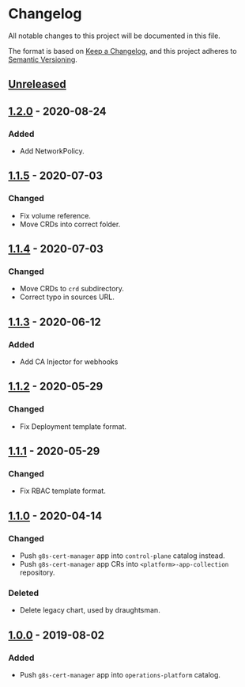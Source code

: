 # Changelog

All notable changes to this project will be documented in this file.

The format is based on [Keep a Changelog](https://keepachangelog.com/en/1.0.0/),
and this project adheres to [Semantic Versioning](https://semver.org/spec/v2.0.0.html).

## [Unreleased]

## [1.2.0] - 2020-08-24

### Added

- Add NetworkPolicy.

## [1.1.5] - 2020-07-03

### Changed

- Fix volume reference.
- Move CRDs into correct folder.

## [1.1.4] - 2020-07-03

### Changed

- Move CRDs to `crd` subdirectory.
- Correct typo in sources URL.

## [1.1.3] - 2020-06-12

### Added

- Add CA Injector for webhooks

## [1.1.2] - 2020-05-29

### Changed

- Fix Deployment template format.

## [1.1.1] - 2020-05-29

### Changed

- Fix RBAC template format.

## [1.1.0] - 2020-04-14

### Changed

- Push `g8s-cert-manager` app into `control-plane` catalog instead.
- Push `g8s-cert-manager` app CRs into `<platform>-app-collection` repository.

### Deleted

- Delete legacy chart, used by draughtsman.

## [1.0.0] - 2019-08-02

### Added

- Push `g8s-cert-manager` app into `operations-platform` catalog.

[Unreleased]: https://github.com/giantswarm/g8s-cert-manager/compare/v1.2.0...HEAD
[1.2.0]: https://github.com/giantswarm/g8s-cert-manager/compare/v1.1.5...v1.2.0
[1.1.5]: https://github.com/giantswarm/g8s-cert-manager/compare/v1.1.4...v1.1.5
[1.1.4]: https://github.com/giantswarm/g8s-cert-manager/compare/v1.1.3...v1.1.4
[1.1.3]: https://github.com/giantswarm/g8s-cert-manager/compare/v1.1.2...v1.1.3
[1.1.2]: https://github.com/giantswarm/g8s-cert-manager/compare/v1.1.1...v1.1.2
[1.1.1]: https://github.com/giantswarm/g8s-cert-manager/compare/v1.1.0...v1.1.1
[1.1.0]: https://github.com/giantswarm/g8s-cert-manager/compare/v1.0.0...v1.1.0

[1.0.0]: https://github.com/giantswarm/g8s-cert-manager/tag/v1.0.0
